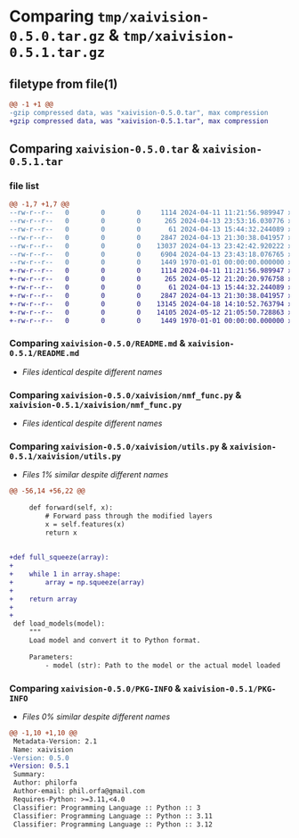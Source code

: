 # Comparing `tmp/xaivision-0.5.0.tar.gz` & `tmp/xaivision-0.5.1.tar.gz`

## filetype from file(1)

```diff
@@ -1 +1 @@
-gzip compressed data, was "xaivision-0.5.0.tar", max compression
+gzip compressed data, was "xaivision-0.5.1.tar", max compression
```

## Comparing `xaivision-0.5.0.tar` & `xaivision-0.5.1.tar`

### file list

```diff
@@ -1,7 +1,7 @@
--rw-r--r--   0        0        0     1114 2024-04-11 11:21:56.989947 xaivision-0.5.0/README.md
--rw-r--r--   0        0        0      265 2024-04-13 23:53:16.030776 xaivision-0.5.0/pyproject.toml
--rw-r--r--   0        0        0       61 2024-04-13 15:44:32.244089 xaivision-0.5.0/xaivision/__init__.py
--rw-r--r--   0        0        0     2847 2024-04-13 21:30:38.041957 xaivision-0.5.0/xaivision/nmf_func.py
--rw-r--r--   0        0        0    13037 2024-04-13 23:42:42.920222 xaivision-0.5.0/xaivision/utils.py
--rw-r--r--   0        0        0     6904 2024-04-13 23:43:18.076765 xaivision-0.5.0/xaivision/xai_tools.py
--rw-r--r--   0        0        0     1449 1970-01-01 00:00:00.000000 xaivision-0.5.0/PKG-INFO
+-rw-r--r--   0        0        0     1114 2024-04-11 11:21:56.989947 xaivision-0.5.1/README.md
+-rw-r--r--   0        0        0      265 2024-05-12 21:20:20.976758 xaivision-0.5.1/pyproject.toml
+-rw-r--r--   0        0        0       61 2024-04-13 15:44:32.244089 xaivision-0.5.1/xaivision/__init__.py
+-rw-r--r--   0        0        0     2847 2024-04-13 21:30:38.041957 xaivision-0.5.1/xaivision/nmf_func.py
+-rw-r--r--   0        0        0    13145 2024-04-18 14:10:52.763794 xaivision-0.5.1/xaivision/utils.py
+-rw-r--r--   0        0        0    14105 2024-05-12 21:05:50.728863 xaivision-0.5.1/xaivision/xai_tools.py
+-rw-r--r--   0        0        0     1449 1970-01-01 00:00:00.000000 xaivision-0.5.1/PKG-INFO
```

### Comparing `xaivision-0.5.0/README.md` & `xaivision-0.5.1/README.md`

 * *Files identical despite different names*

### Comparing `xaivision-0.5.0/xaivision/nmf_func.py` & `xaivision-0.5.1/xaivision/nmf_func.py`

 * *Files identical despite different names*

### Comparing `xaivision-0.5.0/xaivision/utils.py` & `xaivision-0.5.1/xaivision/utils.py`

 * *Files 1% similar despite different names*

```diff
@@ -56,14 +56,22 @@
 
     def forward(self, x):
         # Forward pass through the modified layers
         x = self.features(x)
         return x
 
 
+def full_squeeze(array):
+
+    while 1 in array.shape:
+        array = np.squeeze(array)
+
+    return array
+
+
 def load_models(model):
     """
     Load model and convert it to Python format.
 
     Parameters:
         - model (str): Path to the model or the actual model loaded
```

### Comparing `xaivision-0.5.0/PKG-INFO` & `xaivision-0.5.1/PKG-INFO`

 * *Files 0% similar despite different names*

```diff
@@ -1,10 +1,10 @@
 Metadata-Version: 2.1
 Name: xaivision
-Version: 0.5.0
+Version: 0.5.1
 Summary: 
 Author: philorfa
 Author-email: phil.orfa@gmail.com
 Requires-Python: >=3.11,<4.0
 Classifier: Programming Language :: Python :: 3
 Classifier: Programming Language :: Python :: 3.11
 Classifier: Programming Language :: Python :: 3.12
```

